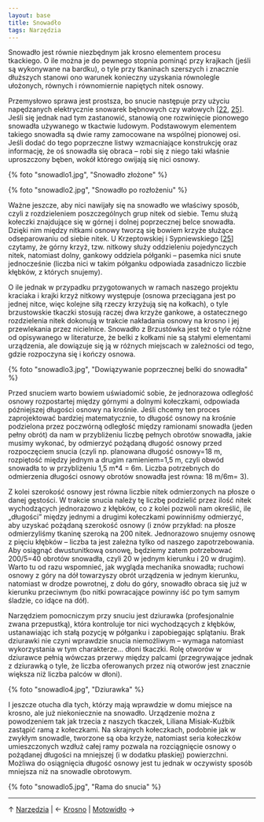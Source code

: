 ```yaml
---
layout: base
title: Snowadło
tags: Narzędzia
---
```


Snowadło jest równie niezbędnym jak krosno elementem procesu tkackiego. O ile można je do pewnego stopnia pominąć przy krajkach (jeśli są wykonywane na bardku), o tyle przy tkaninach szerszych i znacznie dłuższych stanowi ono warunek konieczny uzyskania równolegle ułożonych, równych i równomiernie napiętych nitek osnowy.

Przemysłowo sprawa jest prostsza, bo snucie następuje przy użyciu napędzanych elektrycznie snowarek bębnowych czy wałowych [[22][bibliografia], [25][bibliografia]]. Jeśli się jednak nad tym zastanowić, stanowią one rozwinięcie pionowego snowadła używanego w tkactwie ludowym. Podstawowym elementem takiego snowadła są dwie ramy zamocowane na wspólnej pionowej osi. Jeśli dodać do tego poprzeczne listwy wzmacniające konstrukcję oraz informację, że oś snowadła się obraca – robi się z niego taki właśnie uproszczony bęben, wokół którego owijają się nici osnowy.

{% foto "snowadlo1.jpg", "Snowadło złożone" %}

{% foto "snowadlo2.jpg", "Snowadło po rozłożeniu" %}

Ważne jeszcze, aby nici nawijały się na snowadło we właściwy sposób, czyli z rozdzieleniem poszczególnych grup nitek od siebie. Temu służą kołeczki znajdujące się w górnej i dolnej poprzecznej belce snowadła. Dzięki nim między nitkami osnowy tworzą się bowiem krzyże służące odseparowaniu od siebie nitek. U Krzeptowskiej i Sypniewskiego [[25][bibliografia]] czytamy, że górny krzyż, tzw. nitkowy służy oddzieleniu pojedynczych nitek, natomiast dolny, gankowy oddziela półganki – pasemka nici snute jednocześnie (liczba nici w takim półganku odpowiada zasadniczo liczbie kłębków, z których snujemy).

O ile jednak w przypadku przygotowanych w ramach naszego projektu kraciaka i krajki krzyż nitkowy występuje (osnowa przeciągana jest po jednej nitce, więc kolejne siłą rzeczy krzyżują się na kołkach), o tyle brzustowskie tkaczki stosują raczej dwa krzyże gankowe, a ostatecznego rozdzielenia nitek dokonują w trakcie nakładania osnowy na krosno i jej przewlekania przez nicielnice. Snowadło z Brzustówka jest też o tyle różne od opisywanego w literaturze, że belki z kołkami nie są stałymi elementami urządzenia, ale dowiązuje się ją w różnych miejscach w zależności od tego, gdzie rozpoczyna się i kończy osnowa.

{% foto "snowadlo3.jpg", "Dowiązywanie poprzecznej belki do snowadła" %}

Przed snuciem warto bowiem uświadomić sobie, że jednorazowa odległość osnowy rozpostartej między górnymi a dolnymi kołeczkami, odpowiada późniejszej długości osnowy na krośnie. Jeśli chcemy ten proces zaprojektować bardziej matematycznie, to długość osnowy na krośnie podzielona przez poczwórną odległość między ramionami snowadła (jeden pełny obrót) da nam w przybliżeniu liczbę pełnych obrotów snowadła, jakie musimy wykonać, by odmierzyć pożądaną długość osnowy przed rozpoczęciem snucia (czyli np. planowana długość osnowy=18 m, rozpiętość między jednym a drugim ramieniem=1,5 m, czyli obwód snowadła to w przybliżeniu 1,5 m*4 = 6m. Liczba potrzebnych do odmierzenia długości osnowy obrotów snowadła jest równa: 18 m/6m= 3).

Z kolei szerokość osnowy jest równa liczbie nitek odmierzonych na płosze o danej gęstości. W trakcie snucia należy tę liczbę podzielić przez ilość nitek wychodzących jednorazowo z kłębków, co z kolei pozwoli nam określić, ile „długości” między jednymi a drugimi kołeczkami powinniśmy odmierzyć, aby uzyskać pożądaną szerokość osnowy (i znów przykład: na płosze odmierzyliśmy tkaninę szeroką na 200 nitek. Jednorazowo snujemy osnowę z pięciu kłębków – liczba ta jest zależna tylko od naszego zapotrzebowania. Aby osiągnąć dwustunitkową osnowę, będziemy zatem potrzebować 200/5=40 obrotów snowadła, czyli 20 w jednym kierunku i 20 w drugim). Warto tu od razu wspomnieć, jak wygląda mechanika snowadła; ruchowi osnowy z góry na dół towarzyszy obrót urządzenia w jednym kierunku, natomiast w drodze powrotnej, z dołu do góry, snowadło obraca się już w kierunku przeciwnym (bo nitki powracające powinny iść po tym samym śladzie, co idące na dół).

Narzędziem pomocniczym przy snuciu jest dziurawka (profesjonalnie zwana przepustką), która kontroluje tor nici wychodzących z kłębków, ustanawiając ich stałą pozycję w półganku i zapobiegając splątaniu. Brak dziurawki nie czyni wprawdzie snucia niemożliwym – wymaga natomiast wykorzystania w tym charakterze… dłoni tkaczki. Rolę otworów w dziurawce pełnią wówczas przerwy między palcami (przegrywające jednak z dziurawką o tyle, że liczba oferowanych przez nią otworów jest znacznie większa niż liczba palców w dłoni).

{% foto "snowadlo4.jpg", "Dziurawka" %}

I jeszcze otucha dla tych, którzy mają wprawdzie w domu miejsce na krosno, ale już niekoniecznie na snowadło. Urządzenie można z powodzeniem tak jak trzecia z naszych tkaczek, Liliana Misiak-Kuźbik zastąpić ramą z kołeczkami. Na skrajnych kołeczkach, podobnie jak w zwykłym snowadle, tworzone są oba krzyże, natomiast seria kołeczków umieszczonych wzdłuż całej ramy pozwala na rozciągnięcie osnowy o pożądanej długości na mniejszej (i w dodatku płaskiej) powierzchni. Możliwa do osiągnięcia długość osnowy jest tu jednak w oczywisty sposób mniejsza niż na snowadle obrotowym.

{% foto "snowadlo5.jpg", "Rama do snucia" %}

---

↑ [Narzędzia](/narzedzia/#main) | ← [Krosno](/narzedzia/krosno/#main) | [Motowidło](/narzedzia/motowidlo/#main) →

[bibliografia]: /bibliografia/#main